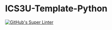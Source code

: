 # ICS3U-Template-Python

[![GitHub's Super Linter](https://github.com/ICS3U-2-2021/ICS3U-UnitX-YY-Python/workflows/GitHub's%20Super%20Linter/badge.svg)](https://github.com/ICS3U-2-2021/ICS3U-UnitX-YY-Python/actions)